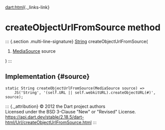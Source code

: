 [dart:html](../../dart-html/dart-html-library){._links-link}

createObjectUrlFromSource method
================================

::: {.section .multi-line-signature}
[String](../../dart-core/string-class) createObjectUrlFromSource(

1.  [MediaSource](../mediasource-class) source

)
:::

Implementation {#source}
--------------

``` {.language-dart data-language="dart"}
static String createObjectUrlFromSource(MediaSource source) =>
    JS('String', '(self.URL || self.webkitURL).createObjectURL(#)', source);
```

::: {._attribution}
© 2012 the Dart project authors\
Licensed under the BSD 3-Clause \"New\" or \"Revised\" License.\
<https://api.dart.dev/stable/2.18.5/dart-html/Url/createObjectUrlFromSource.html>
:::
